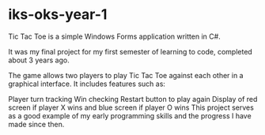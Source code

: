 # iks-oks-year-1


Tic Tac Toe is a simple Windows Forms application written in C#.

It was my final project for my first semester of learning to code, completed about 3 years ago.

The game allows two players to play Tic Tac Toe against each other in a graphical interface. It includes features such as:

Player turn tracking
Win checking
Restart button to play again
Display of red screen if player X wins and blue screen if player O wins
This project serves as a good example of my early programming skills and the progress I have made since then.
